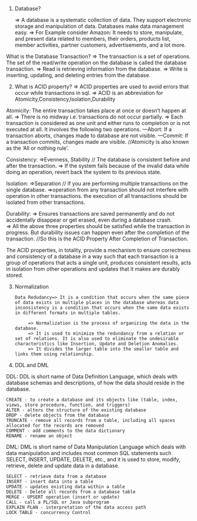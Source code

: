 1. Database? 

    => A database is a systematic collection of data. They support electronic storage and manipulation of data. Databases make data management easy.
    => For Example consider Amazon: It needs to store, manipulate, and present data related to members, their orders, products list, member activities, partner customers, advertisements, and a lot more.

What is the Database Transaction?
             => The transaction is a set of operations. The set of the read/write operation on the database is called the database transaction.
             => Read is retrieving information from the database.
             => Write is inserting, updating, and deleting entries from the database.

2. What is ACID property? 
    => ACID properties are used to avoid errors that occur while transactions in sql.
    => ACID is an abbreviation for Atomicity,Consistency,Isolation,Durability

Atomicity:
    The entire transaction takes place at once or doesn’t happen at all.
    =>  There is no midway i.e. transactions do not occur partially.
    =>  Each transaction is considered as one unit and either runs to completion or is not executed at all.
It involves the following two operations. 
    —Abort: If a transaction aborts, changes made to database are not visible. 
    —Commit: If a transaction commits, changes made are visible. 
       //Atomicity is also known as the ‘All or nothing rule’.

Consistency:
    =>Evenness, Stability // The database is consistent before and after the transaction.
    => If the system fails because of the invalid data while doing an operation, revert back the system to its previous state.

Isolation: 
    =>Separation // If you are performing multiple transactions on the single database. 
    =>operation from any transaction should not interfere with operation in other transactions. the execution of all transactions should be isolated from other transactions.

Durability:
    => Ensures transactions are saved permanently and do not accidentally disappear or get erased, even during a database crash.    
    => All the above three properties should be satisfied while the transaction in progress. But durability issues can happen even after the completion of the transaction.
    //So this is the ACID Property After Completion of Transaction.

The ACID properties, in totality, provide a mechanism to ensure correctness and consistency of a database in a way such that each transaction is a group of operations that acts a single unit, produces consistent results, acts in isolation from other operations and updates that it makes are durably stored.

3. Normalization

       Data Redudancy=> It is a condition that occurs when the same piece of data exists in multiple places in the database whereas data inconsistency is a condition that occurs when the same data exists in different formats in multiple tables.

            => Normalization is the process of organizing the data in the database.
            => It is used to minimize the redundancy from a relation or set of relations. It is also used to eliminate the undesirable characteristics like Insertion, Update and Deletion Anomalies.
            => It divides the larger table into the smaller table and links them using relationship.

4. DDL and DML

DDL:
    DDL is short name of Data Definition Language, which deals with database schemas and descriptions, of how the data should reside in the database.

    CREATE - to create a database and its objects like (table, index, views, store procedure, function, and triggers)
    ALTER - alters the structure of the existing database
    DROP - delete objects from the database
    TRUNCATE - remove all records from a table, including all spaces allocated for the records are removed
    COMMENT - add comments to the data dictionary
    RENAME - rename an object

DML:
    DML is short name of Data Manipulation Language which deals with data manipulation and includes most common SQL statements such SELECT, INSERT, UPDATE, DELETE, etc., and it is used to store, modify, retrieve, delete and update data in a database.

    SELECT - retrieve data from a database
    INSERT - insert data into a table
    UPDATE - updates existing data within a table
    DELETE - Delete all records from a database table
    MERGE - UPSERT operation (insert or update)
    CALL - call a PL/SQL or Java subprogram
    EXPLAIN PLAN - interpretation of the data access path
    LOCK TABLE - concurrency Control

